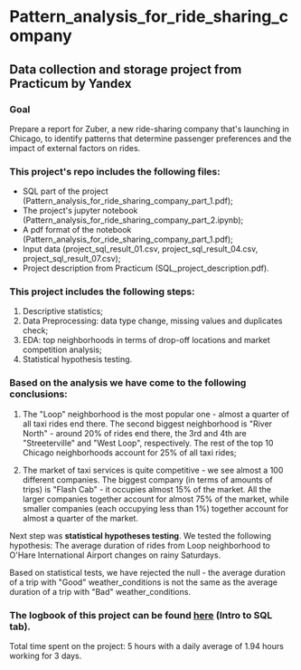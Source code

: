 # Pattern_analysis_for_ride_sharing_company
## Data collection and storage project from Practicum by Yandex

### Goal

Prepare a report for Zuber, a new ride-sharing company that's launching in Chicago, to identify patterns that determine passenger preferences and the impact of external factors on rides.

### This project's repo includes the following files:

- SQL part of the project (Pattern_analysis_for_ride_sharing_company_part_1.pdf);
- The project's jupyter notebook (Pattern_analysis_for_ride_sharing_company_part_2.ipynb);
- A pdf format of the notebook (Pattern_analysis_for_ride_sharing_company_part_1.pdf);
- Input data (project_sql_result_01.csv, project_sql_result_04.csv, project_sql_result_07.csv);
- Project description from Practicum (SQL_project_description.pdf).

### This project includes the following steps:

1. Descriptive statistics;
2. Data Preprocessing: data type change, missing values and duplicates check;
3. EDA: top neighborhoods in terms of drop-off locations and market competition analysis;
4. Statistical hypothesis testing.

### Based on the analysis we have come to the following conclusions:

1. The "Loop" neighborhood is the most popular one - almost a quarter of all taxi rides end there. The second biggest neighborhood is "River North" - around 20% of rides end there, the 3rd and 4th are "Streeterville" and "West Loop", respectively. The rest of the top 10 Chicago neighborhoods account for 25% of all taxi rides;

2. The market of taxi services is quite competitive - we see almost a 100 different companies. The biggest company (in terms of amounts of trips) is "Flash Cab" - it occupies almost 15% of the market. All the larger companies together account for almost 75% of the market, while smaller companies (each occupying less than 1%) together account for almost a quarter of the market.

Next step was **statistical hypotheses testing**. We tested the following hypothesis: The average duration of rides from Loop neighborhood to O'Hare International Airport changes on rainy Saturdays.

Based on statistical tests, we have rejected the null - the average duration of a trip with "Good" weather_conditions is not the same as the average duration of a trip with "Bad" weather_conditions.

### The logbook of this project can be found [here](https://docs.google.com/spreadsheets/d/1SrGdReexaSEomJGS6yR6cRwJtHA_XqpprnLaE7B6Ayg/edit#gid=1671139843) (Intro to SQL tab).
Total time spent on the project: 5 hours with a daily average of 1.94 hours working for 3 days.
